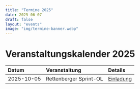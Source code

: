 ```yaml
---
title: "Termine 2025"
date: 2025-06-07
draft: false
layout: "events"
image: "img/termine-banner.webp"
---
```


# Veranstaltungskalender 2025

| Datum | Veranstaltung | Details |
|:--|:--|:--|
| 2025-10-05 | Rettenberger Sprint-OL | [Einladung](/posts/rettenberger-sprint-ol-2025/) | 
